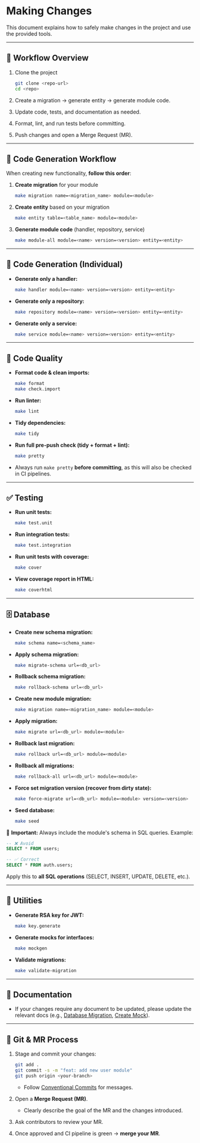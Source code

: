 # Making Changes

This document explains how to safely make changes in the project and use the provided tools.

---

## 🚀 Workflow Overview

1. Clone the project

   ```bash
   git clone <repo-url>
   cd <repo>
   ```
2. Create a migration → generate entity → generate module code.
3. Update code, tests, and documentation as needed.
4. Format, lint, and run tests before committing.
5. Push changes and open a Merge Request (MR).

---

## 🔨 Code Generation Workflow

When creating new functionality, **follow this order**:

1. **Create migration** for your module

   ```bash
   make migration name=<migration_name> module=<module>
   ```
2. **Create entity** based on your migration

   ```bash
   make entity table=<table_name> module=<module>
   ```
3. **Generate module code** (handler, repository, service)

   ```bash
   make module-all module=<name> version=<version> entity=<entity>
   ```

---

## 🔨 Code Generation (Individual)

* **Generate only a handler:**

  ```bash
  make handler module=<name> version=<version> entity=<entity>
  ```
* **Generate only a repository:**

  ```bash
  make repository module=<name> version=<version> entity=<entity>
  ```
* **Generate only a service:**

  ```bash
  make service module=<name> version=<version> entity=<entity>
  ```

---

## 🧹 Code Quality

* **Format code & clean imports:**

  ```bash
  make format
  make check.import
  ```
* **Run linter:**

  ```bash
  make lint
  ```
* **Tidy dependencies:**

  ```bash
  make tidy
  ```
* **Run full pre-push check (tidy + format + lint):**

  ```bash
  make pretty
  ```
* Always run `make pretty` **before committing**, as this will also be checked in CI pipelines.

---

## ✅ Testing

* **Run unit tests:**

  ```bash
  make test.unit
  ```
* **Run integration tests:**

  ```bash
  make test.integration
  ```
* **Run unit tests with coverage:**

  ```bash
  make cover
  ```
* **View coverage report in HTML:**

  ```bash
  make coverhtml
  ```

---

## 🗄️ Database

* **Create new schema migration:**

  ```bash
  make schema name=<schema_name>
  ```

* **Apply schema migration:**

  ```bash
  make migrate-schema url=<db_url>
  ```

* **Rollback schema migration:**

  ```bash
  make rollback-schema url=<db_url>
  ```

* **Create new module migration:**

  ```bash
  make migration name=<migration_name> module=<module>
  ```

* **Apply migration:**

  ```bash
  make migrate url=<db_url> module=<module>
  ```

* **Rollback last migration:**

  ```bash
  make rollback url=<db_url> module=<module>
  ```

* **Rollback all migrations:**

  ```bash
  make rollback-all url=<db_url> module=<module>
  ```

* **Force set migration version (recover from dirty state):**

  ```bash
  make force-migrate url=<db_url> module=<module> version=<version>
  ```

* **Seed database:**

  ```bash
  make seed
  ```

📌 **Important:** Always include the module's schema in SQL queries. Example:

```sql
-- ❌ Avoid
SELECT * FROM users;

-- ✅ Correct
SELECT * FROM auth.users;
```

Apply this to **all SQL operations** (SELECT, INSERT, UPDATE, DELETE, etc.).

---

## 🔑 Utilities

* **Generate RSA key for JWT:**

  ```bash
  make key.generate
  ```
* **Generate mocks for interfaces:**

  ```bash
  make mockgen
  ```
* **Validate migrations:**

  ```bash
  make validate-migration
  ```

---

## 📄 Documentation

* If your changes require any document to be updated, please update the relevant docs (e.g., [Database Migration](DATABASE_MIGRATION.md), [Create Mock](CREATE_MOCK.md)).

---

## 💾 Git & MR Process

1. Stage and commit your changes:

   ```bash
   git add .
   git commit -s -m "feat: add new user module"
   git push origin <your-branch>
   ```

    * Follow [Conventional Commits](https://www.conventionalcommits.org/en/v1.0.0/) for messages.

2. Open a **Merge Request (MR)**.

    * Clearly describe the goal of the MR and the changes introduced.

3. Ask contributors to review your MR.

4. Once approved and CI pipeline is green → **merge your MR**.
